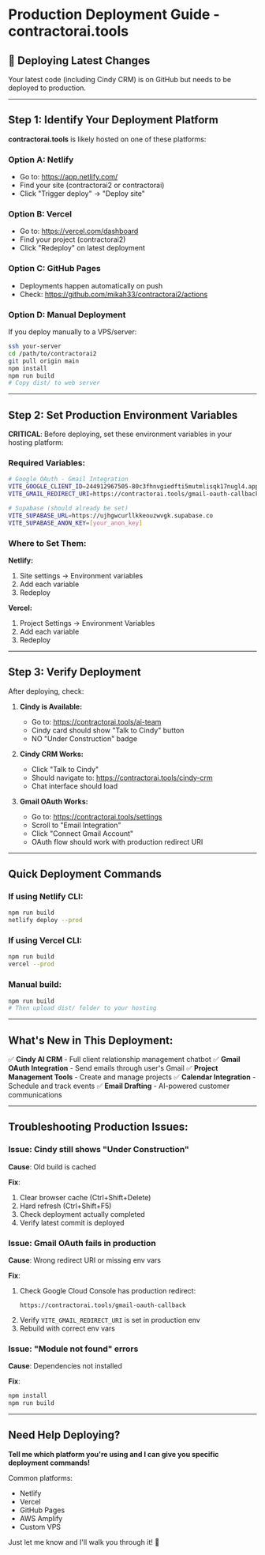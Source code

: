 # Production Deployment Guide - contractorai.tools

## 🚀 Deploying Latest Changes

Your latest code (including Cindy CRM) is on GitHub but needs to be deployed to production.

---

## Step 1: Identify Your Deployment Platform

**contractorai.tools** is likely hosted on one of these platforms:

### Option A: Netlify
- Go to: https://app.netlify.com/
- Find your site (contractorai2 or contractorai)
- Click "Trigger deploy" → "Deploy site"

### Option B: Vercel
- Go to: https://vercel.com/dashboard
- Find your project (contractorai2)
- Click "Redeploy" on latest deployment

### Option C: GitHub Pages
- Deployments happen automatically on push
- Check: https://github.com/mikah33/contractorai2/actions

### Option D: Manual Deployment
If you deploy manually to a VPS/server:
```bash
ssh your-server
cd /path/to/contractorai2
git pull origin main
npm install
npm run build
# Copy dist/ to web server
```

---

## Step 2: Set Production Environment Variables

**CRITICAL**: Before deploying, set these environment variables in your hosting platform:

### Required Variables:

```bash
# Google OAuth - Gmail Integration
VITE_GOOGLE_CLIENT_ID=244912967505-80c3fhnvgiedfti5mutmlisqk17nugl4.apps.googleusercontent.com
VITE_GMAIL_REDIRECT_URI=https://contractorai.tools/gmail-oauth-callback

# Supabase (should already be set)
VITE_SUPABASE_URL=https://ujhgwcurllkkeouzwvgk.supabase.co
VITE_SUPABASE_ANON_KEY=[your_anon_key]
```

### Where to Set Them:

**Netlify:**
1. Site settings → Environment variables
2. Add each variable
3. Redeploy

**Vercel:**
1. Project Settings → Environment Variables
2. Add each variable
3. Redeploy

---

## Step 3: Verify Deployment

After deploying, check:

1. **Cindy is Available:**
   - Go to: https://contractorai.tools/ai-team
   - Cindy card should show "Talk to Cindy" button
   - NO "Under Construction" badge

2. **Cindy CRM Works:**
   - Click "Talk to Cindy"
   - Should navigate to: https://contractorai.tools/cindy-crm
   - Chat interface should load

3. **Gmail OAuth Works:**
   - Go to: https://contractorai.tools/settings
   - Scroll to "Email Integration"
   - Click "Connect Gmail Account"
   - OAuth flow should work with production redirect URI

---

## Quick Deployment Commands

### If using Netlify CLI:
```bash
npm run build
netlify deploy --prod
```

### If using Vercel CLI:
```bash
npm run build
vercel --prod
```

### Manual build:
```bash
npm run build
# Then upload dist/ folder to your hosting
```

---

## What's New in This Deployment:

✅ **Cindy AI CRM** - Full client relationship management chatbot
✅ **Gmail OAuth Integration** - Send emails through user's Gmail
✅ **Project Management Tools** - Create and manage projects
✅ **Calendar Integration** - Schedule and track events
✅ **Email Drafting** - AI-powered customer communications

---

## Troubleshooting Production Issues:

### Issue: Cindy still shows "Under Construction"
**Cause**: Old build is cached

**Fix**:
1. Clear browser cache (Ctrl+Shift+Delete)
2. Hard refresh (Ctrl+Shift+F5)
3. Check deployment actually completed
4. Verify latest commit is deployed

### Issue: Gmail OAuth fails in production
**Cause**: Wrong redirect URI or missing env vars

**Fix**:
1. Check Google Cloud Console has production redirect:
   ```
   https://contractorai.tools/gmail-oauth-callback
   ```
2. Verify `VITE_GMAIL_REDIRECT_URI` is set in production env
3. Rebuild with correct env vars

### Issue: "Module not found" errors
**Cause**: Dependencies not installed

**Fix**:
```bash
npm install
npm run build
```

---

## Need Help Deploying?

**Tell me which platform you're using and I can give you specific deployment commands!**

Common platforms:
- Netlify
- Vercel
- GitHub Pages
- AWS Amplify
- Custom VPS

Just let me know and I'll walk you through it! 🚀
